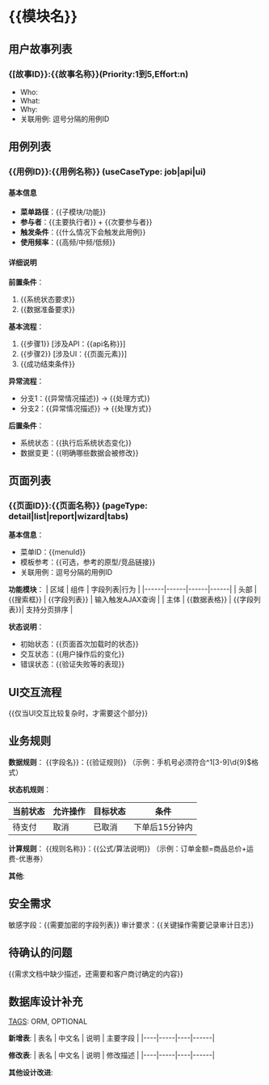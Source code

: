 # {{模块名}}

## 用户故事列表
[TAGS]: OPTIONAL

### {[故事ID}}:{{故事名称}}(Priority:1到5,Effort:n)

[TAGS]: DYNAMIC

- Who:
- What:
- Why:
- 关联用例: 逗号分隔的用例ID

## 用例列表

### {{用例ID}}:{{用例名称}} (useCaseType: job|api|ui)

[TAGS]: DYNAMIC

#### 基本信息

[TAGS]: MENU,API

- **菜单路径**：{{子模块/功能}}
- **参与者**：{{主要执行者}} + {{次要参与者}}
- **触发条件**：{{什么情况下会触发此用例}}
- **使用频率**：{{高频/中频/低频}}

#### 详细说明

**前置条件**：

1. {{系统状态要求}}
2. {{数据准备要求}}

**基本流程**：

1. {{步骤1}} [涉及API：{{api名称}}]
2. {{步骤2}} [涉及UI：{{页面元素}}]
3. {{成功结束条件}}

**异常流程**：

- 分支1：{{异常情况描述}} → {{处理方式}}
- 分支2：{{异常情况描述}} → {{处理方式}}

**后置条件**：

- 系统状态：{{执行后系统状态变化}}
- 数据变更：{{明确哪些数据会被修改}}

## 页面列表

### {{页面ID}}:{{页面名称}} (pageType: detail|list|report|wizard|tabs)

[TAGS]: DYNAMIC,MENU
**基本信息**：

- 菜单ID：{{menuId}}
- 模板参考：{{可选，参考的原型/竞品链接}}
- 关联用例：逗号分隔的用例ID

**功能模块**：
| 区域 | 组件 | 字段列表|行为 |
|------|------|------|------|
| 头部 | {{搜索框}} | {{字段列表}} | 输入触发AJAX查询 |
| 主体 | {{数据表格}} | {{字段列表}}| 支持分页排序 |

**状态说明**：

- 初始状态：{{页面首次加载时的状态}}
- 交互状态：{{用户操作后的变化}}
- 错误状态：{{验证失败等的表现}}

## UI交互流程

[TAGS]: OPTIONAL

{{仅当UI交互比较复杂时，才需要这个部分}}

## 业务规则

[TAGS]: OPTIONAL

**数据规则**：
{{字段名}}：{{验证规则}} （示例：手机号必须符合^1[3-9]\d{9}$格式）

**状态机规则**：

| 当前状态 | 允许操作 | 目标状态 | 条件        |
|------|------|------|-----------|
| 待支付  | 	取消  | 	已取消 | 	下单后15分钟内 |

**计算规则**：
{{规则名称}}：{{公式/算法说明}} （示例：订单金额=商品总价+运费-优惠券）

**其他**:

## 安全需求
[TAGS]: OPTIONAL
敏感字段：{{需要加密的字段列表}}
审计要求：{{关键操作需要记录审计日志}}

## 待确认的问题

[TAGS]: OPTIONAL

{{需求文档中缺少描述，还需要和客户商讨确定的内容}}

## 数据库设计补充
[TAGS]: ORM, OPTIONAL

**新增表**:
| 表名 | 中文名 | 说明 | 主要字段 |
|----|-----|----|------|

**修改表**:
| 表名 | 中文名 | 说明 | 修改描述 |
|----|-----|----|------|

**其他设计改进**:
